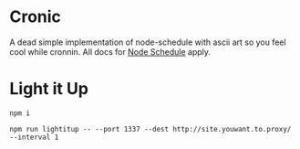 # Cronic

A dead simple implementation of node-schedule with ascii art so you feel cool while cronnin. All docs for [Node Schedule](https://www.npmjs.com/package/node-schedule) apply.

# Light it Up
`npm i`

`npm run lightitup -- --port 1337 --dest http://site.youwant.to.proxy/ --interval 1`
